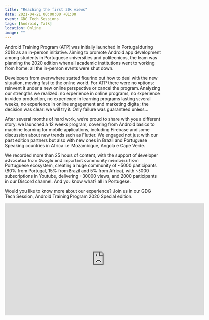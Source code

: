 ```yaml
---
title: "Reaching the first 30k views"
date: 2021-04-21 00:00:00 +01:00
event: GDG Tech Sessions
tags: [Android, Talk]
location: Online
image: ""
---
```


Android Training Program (ATP) was initially launched in Portugal during 2018 as an in-person initiative. Aiming to promote Android app development among students in Portuguese universities and politecnicos, the team was planning the 2020 edition when all academic institutions went to working from home: all the in-person events were shut down. 

Developers from everywhere started figuring out how to deal with the new situation, moving fast to the online world. For ATP there were no options: reinvent it under a new online perspective or cancel the program. Analyzing our strengths we realized: no experience in online programs, no experience in video production, no experience in learning programs lasting several weeks, no experience in online engagement and marketing digital; the decision was clear: we will try it. Only failure was guaranteed unless…

After several months of hard work, we’re proud to share with you a different story: we launched a 12 weeks program, covering from Android basics to machine learning for mobile applications, including Firebase and some discussion about new trends such as Flutter. We engaged not just with our past edition partners but also with new ones in Brazil and Portuguese Speaking countries in Africa i.e. Mozambique, Angola e Cape Verde.

We recorded more than 25 hours of content, with the support of developer advocates from Google and important community members from Portuguese ecosystem, creating a huge community of ~5000 participants (80% from Portugal, 15% from Brazil and 5% from Africa), with ~3000 subscriptions in Youtube, delivering +30000 views, and 2000 participants in our Discord channel. And you know what? all in Portugese. 

Would you like to know more about our experience? Join us in our GDG Tech Session, Android Training Program 2020 Special edition.

<div style="left: 0; width: 100%; height: 0; position: relative; padding-bottom: 56.1972%;">
	<iframe title="vimeo-player" src="https://www.youtube.com/embed/4RovjWYRUdc" width="640" height="360" frameborder="0" allowfullscreen></iframe>
</div>

**More information:** <a href="https://eu-sessions.gdgmadeira.xyz/" rel="noopener">GDG Tech Sessions</a>	